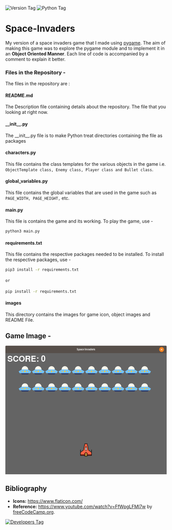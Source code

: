 ![Version Tag](https://img.shields.io/badge/Version-1.1.0-blue.svg)
![Python Tag](https://img.shields.io/badge/Python-3-green.svg)

# Space-Invaders

My version of a space invaders game that I made using [pygame](https://www.pygame.org/news). The aim of making this game was to explore the pygame module and to implement it in an <b>Object Oriented Manner</b>. Each line of code is accompanied by a comment to explain it better.

### Files in the Repository - 
The files in the repository are :

#### README.md
The Description file containing details about the repository. The file that you looking at right now.

#### \_\_init__.py
The \_\_init__.py file is to make Python treat directories containing the file as packages

#### characters.py
This file contains the class templates for the various objects in the game i.e. `ObjectTemplate class, Enemy class, Player class and Bullet class`.

#### global_variables.py
This file contains the global variables that are used in the game such as `PAGE_WIDTH, PAGE_HEIGHT,` etc.

#### main.py
This file is contains the game and its working. To play the game, use -<br>

```bash
python3 main.py
```

#### requirements.txt
This file contains the respective packages needed to be installed. To install the respective packages, use -

```bash
pip3 install -r requirements.txt

or 

pip install -r requirements.txt
```  

#### images
This directory contains the images for game icon, object images and README File.

## Game Image -

![Game Image](./images/game-screenshot.png)

## Bibliography
-  <b>Icons:</b> https://www.flaticon.com/
-  <b>Reference:</b> https://www.youtube.com/watch?v=FfWpgLFMI7w by [freeCodeCamp.org](https://www.youtube.com/channel/UC8butISFwT-Wl7EV0hUK0BQ). 

[![Developers Tag]( https://img.shields.io/badge/Developer-shashank3199-red.svg )]( https://github.com/shashank3199 )